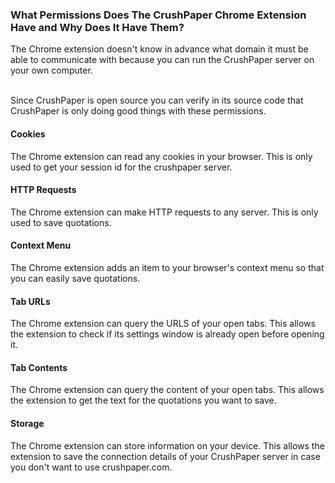 <!---
Copyright 2015 CrushPaper.com.

This file is part of CrushPaper.

CrushPaper is free software: you can redistribute it and/or modify
it under the terms of version 3 of the GNU Affero General Public
License as published by the Free Software Foundation.

CrushPaper is distributed in the hope that it will be useful,
but WITHOUT ANY WARRANTY; without even the implied warranty of
MERCHANTABILITY or FITNESS FOR A PARTICULAR PURPOSE.  See the
GNU Affero General Public License for more details.

You should have received a copy of the GNU Affero General Public License
along with CrushPaper.  If not, see <http://www.gnu.org/licenses/>.
--->

### What Permissions Does The CrushPaper Chrome Extension Have and Why Does It Have Them?

The Chrome extension doesn't know in advance what domain it must be able to communicate with because you can run the CrushPaper server on your own computer.<br><br>

Since CrushPaper is open source you can verify in its source code that CrushPaper is only doing good things with these permissions.   

#### Cookies

The Chrome extension can read any cookies in your browser. This is only used to get your session id for the crushpaper server.
   
#### HTTP Requests

The Chrome extension can make HTTP requests to any server. This is only used to save quotations.

#### Context Menu

The Chrome extension adds an item to your browser's context menu so that you can easily save quotations. 

#### Tab URLs

The Chrome extension can query the URLS of your open tabs. This allows the extension to check if its settings window is already open before opening it. 

#### Tab Contents

The Chrome extension can query the content of your open tabs. This allows the extension to get the text for the quotations you want to save. 

#### Storage

The Chrome extension can store information on your device. This allows the extension to save the connection details of your CrushPaper server in case you don't want to use crushpaper.com. 
